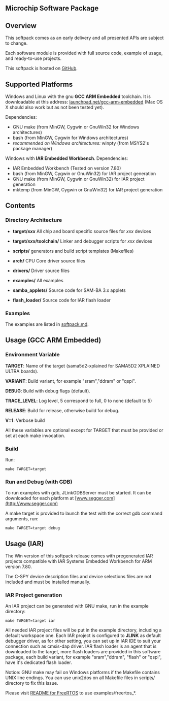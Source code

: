 Microchip Software Package
----------------------------

## Overview

This softpack comes as an early delivery and all presented APIs are subject to
change.

Each software module is provided with full source code, example of usage, and
ready-to-use projects.

This softpack is hosted on [GitHub](https://github.com/swapna-gg1/atmel-software-package).

## Supported Platforms

Windows and Linux with the gnu **GCC ARM Embedded** toolchain. It is downloadable
at this address: [launchpad.net/gcc-arm-embedded](https://launchpad.net/gcc-arm-embedded)
(Mac OS X should also work but as not been tested yet).

Dependencies:
- GNU make (from MinGW, Cygwin or GnuWin32 for Windows architectures)
- bash (from MinGW, Cygwin for Windows architectures)
- *recommended on Windows architectures:* winpty (from MSYS2's package manager)

Windows with **IAR Embedded Workbench**.
Dependencies:
- IAR Embedded Workbench (Tested on version 7.80)
- bash (from MinGW, Cygwin or GnuWin32) for IAR project generation
- GNU make (from MinGW, Cygwin or GnuWin32) for IAR project generation
- mktemp (from MinGW, Cygwin or GnuWin32) for IAR project generation

## Contents

### Directory Architecture

- **target/_xxx_**
  All chip and board specific source files for _xxx_ devices

- **target/_xxx_/toolchain/**
  Linker and debugger scripts for _xxx_ devices

- **scripts/**
  generators and build script templates (Makefiles)

- **arch/**
  CPU Core driver source files

- **drivers/**
  Driver source files

- **examples/**
  All examples

- **samba_applets/**
  Source code for SAM-BA 3.x applets

- **flash_loader/**
  Source code for IAR flash loader

### Examples

The examples are listed in [softpack.md](softpack.md).

## Usage (GCC ARM Embedded)

### Environment Variable

**TARGET**: Name of the target (sama5d2-xplained for SAMA5D2 XPLAINED ULTRA
boards).

**VARIANT**: Build variant, for example "sram","ddram" or "qspi".

**DEBUG**: Build with debug flags (default).

**TRACE_LEVEL**: Log level, 5 correspond to full, 0 to none (default to 5)

**RELEASE**: Build for release, otherwise build for debug.

**V=1**: Verbose build

All these variables are optional except for TARGET that must be provided or set
at each make invocation.

### Build

Run:

``make TARGET=target``

### Run and Debug (with GDB)

To run examples with gdb, JLinkGDBServer must be started. It can be downloaded
for each platform at  [www.segger.com](http://www.segger.com)

A make target is provided to launch the test with the correct gdb command
arguments, run:

``make TARGET=target debug``

## Usage (IAR)

The Win version of this softpack release comes with pregenerated IAR projects
compatible with IAR Systems Embedded Workbench for ARM version 7.80.

The C-SPY device description files and device selections files are not included
and must be installed manually.

### IAR Project generation

An IAR project can be generated with GNU make, run in the example directory:

``make TARGET=target iar``

All needed IAR project files will be put in the example directory, including a
default workspace one. Each IAR project is configured to **JLINK** as default debugger
driver, as for other setting, you can set up in IAR IDE to suit your connection such as
cmsis-dap driver. IAR flash loader is an agent that is downloaded to the target, more
flash loaders are provided in this software package, each build variant, for example
"sram","ddram", "flash" or "qspi", have it's dedicated flash loader.

Notice:
GNU make may fail on Windows platforms if the Makefile contains UNIX line endings.
You can use unix2dos on all Makefile files in scripts/ directory to fix this issue.

Please visit [README for FreeRTOS](lib/freertos/README.md) to use examples/freertos_*.
